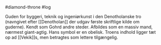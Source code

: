 #diamond-throne #log

Guden for byggeri, teknik og ingeniørkunst i den Denotholanske tro (navngivet efter [[Denotholan]] der udgav første skriftlige kilde om guderne). Kendt som Gohrd andre steder. Afbildes som en massiv mand, nærmest giant-agtig. Hans symbol er en obelisk. Troens indhold ligger tæt op ad [[Vekik]]s, men betragtes som lettere tilgængelig.
